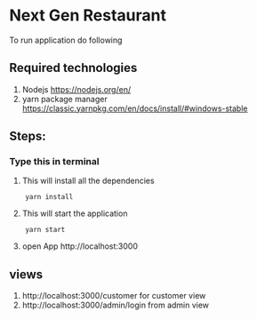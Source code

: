 # Next Gen Restaurant

To run application do following

## Required technologies

1. Nodejs https://nodejs.org/en/
2. yarn package manager https://classic.yarnpkg.com/en/docs/install/#windows-stable

## Steps:

### Type this in terminal

1. This will install all the dependencies

```shell
    yarn install
```

2. This will start the application

```shell
    yarn start
```

3. open App http://localhost:3000

## views

1. http://localhost:3000/customer for customer view
2. http://localhost:3000/admin/login from admin view
